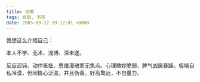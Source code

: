 ```yaml
---
title: 自嘲
tags: 自剖, 书写
date: 2005-09-22 19:12:01 +0800
---
```



我想这么介绍自己：

本人不学、无术、浅博、深未遂。

反应迟钝、动作笨拙、思维漫散而无焦点。心理微妙脆弱，脾气凶戾暴躁。极端自私冷漠，但同情心泛滥，并且伪善。好高鹜远，不自量力。


